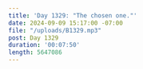 ```yaml
---
title: 'Day 1329: "The chosen one."'
date: 2024-09-09 15:17:00 -07:00
file: "/uploads/B1329.mp3"
post: Day 1329
duration: '00:07:50'
length: 5647086
---
```


